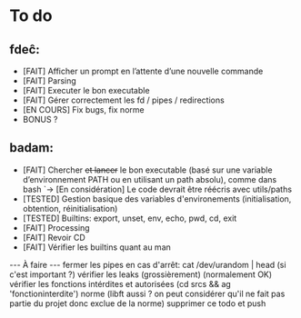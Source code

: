 # To do

## fdeĉ:

- [FAIT] Afficher un prompt en l’attente d’une nouvelle commande
- [FAIT] Parsing
- [FAIT] Executer le bon executable
- [FAIT] Gérer correctement les fd / pipes / redirections
- [EN COURS] Fix bugs, fix norme
- BONUS ?


## badam:

- [FAIT] Chercher ~~et lancer~~ le bon executable (basé sur une variable d’environnement PATH ou en utilisant un path absolu), comme dans bash
	`-> [En considération] Le code devrait être réécris avec utils/paths
- [TESTED] Gestion basique des variables d'environements (initialisation, obtention, réinitialisation)
- [TESTED] Builtins: export, unset, env, echo, pwd, cd, exit
- [FAIT] Processing
- [FAIT] Revoir CD
- [FAIT] Vérifier les builtins quant au man

--- À faire ---
fermer les pipes en cas d'arrêt: cat /dev/urandom | head (si c'est important ?)
vérifier les leaks (grossièrement) (normalement OK)
vérifier les fonctions intérdites et autorisées (cd srcs && ag 'fonctioninterdite')
norme (libft aussi ? on peut considérer qu'il ne fait pas partie du projet donc exclue de la norme)
supprimer ce todo et push
